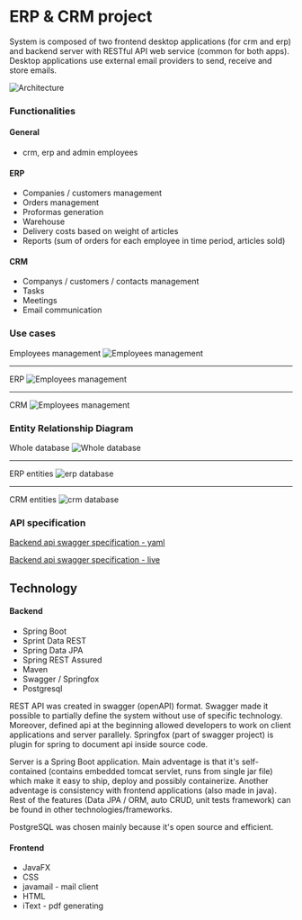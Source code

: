 # ERP & CRM project

System is composed of two frontend desktop applications (for crm and erp) and backend server with RESTful API web service (common for both apps). Desktop applications use external email providers to send, receive and store emails.

![Architecture](/project/architecture.png)

### Functionalities
#### General
* crm, erp and admin employees

#### ERP
* Companies / customers management
* Orders management
* Proformas generation
* Warehouse
* Delivery costs based on weight of articles
* Reports (sum of orders for each employee in time period, articles sold)

#### CRM
* Companys / customers / contacts management
* Tasks
* Meetings
* Email communication


### Use cases
Employees management
![Employees management](/project/use_cases/employees_management.png)

---

ERP
![Employees management](/project/use_cases/erp.png)

---

CRM
![Employees management](/project/use_cases/crm.png)


### Entity Relationship Diagram
Whole database
![Whole database](/project/db_schemas/schema.png)

---

ERP entities
![erp database](/project/db_schemas/schema_erp.png)

---

CRM entities
![crm database](/project/db_schemas/schema_crm.png)


### API specification
[Backend api swagger specification - yaml](/project/api/erp_crm_api.yaml)

[Backend api swagger specification - live](http://80.211.144.146/swagger-ui/)


## Technology
#### Backend
* Spring Boot
* Sprint Data REST
* Spring Data JPA
* Spring REST Assured
* Maven
* Swagger / Springfox
* Postgresql

REST API was created in swagger (openAPI) format. Swagger made it possible to partially define the system without use of specific technology. Moreover, defined api at the beginning allowed developers to work on client applications and server parallely. Springfox (part of swagger project) is plugin for spring to document api inside source code.

Server is a Spring Boot application. Main adventage is that it's self-contained (contains embedded tomcat servlet, runs from single jar file) which make it easy to ship, deploy and possibly containerize. Another adventage is consistency with frontend applications (also made in java). Rest of the features (Data JPA / ORM, auto CRUD, unit tests framework) can be found in other technologies/frameworks.

PostgreSQL was chosen mainly because it's open source and efficient.

#### Frontend
* JavaFX
* CSS
* javamail - mail client
* HTML
* iText - pdf generating
